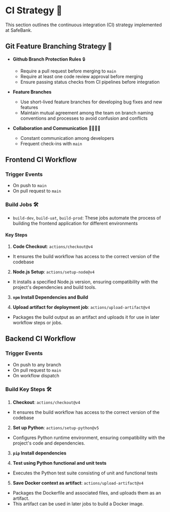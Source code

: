 # CI Strategy 🚀

This section outlines the continuous integration (CI) strategy implemented at SafeBank.

## Git Feature Branching Strategy 🌳

- **Github Branch Protection Rules** 🔒

  - Require a pull request before merging to `main`
  - Require at least one code review approval before merging
  - Ensure passing status checks from CI pipelines before integration

- **Feature Branches**

  - Use short-lived feature branches for developing bug fixes and new features
  - Maintain mutual agreement among the team on branch naming conventions and processes to avoid confusion and conflicts

- **Collaboration and Communication** 🧑‍💻👩‍💻
  - Constant communication among developers
  - Frequent check-ins with `main`

## Frontend CI Workflow

### Trigger Events

- On push to `main`
- On pull request to `main`

### Build Jobs 🛠️

- `build-dev`, `build-uat`, `build-prod`: These jobs automate the process of building the frontend application for different environments

#### Key Steps

1. **Code Checkout**: `actions/checkout@v4`

- It ensures the build workflow has access to the correct version of the codebase

2. **Node.js Setup**: `actions/setup-node@v4`

- It installs a specified Node.js version, ensuring compatibility with the project's dependencies and build tools.

3. **`npm` Install Dependencies and Build**

4. **Upload artifact for deployment job**: `actions/upload-artifact@v4`

- Packages the build output as an artifact and uploads it for use in later workflow steps or jobs.

## Backend CI Workflow

### Trigger Events

- On push to any branch
- On pull request to `main`
- On workflow dispatch

### Build Key Steps 🛠️

1. **Checkout**: `actions/checkout@v4`

- It ensures the build workflow has access to the correct version of the codebase

2. **Set up Python**: `actions/setup-python@v5`

- Configures Python runtime environment, ensuring compatibility with the project's code and dependencies.

3. **`pip` Install dependencies**

4. **Test using Python functional and unit tests**

- Executes the Python test suite consisting of unit and functional tests

5. **Save Docker context as artifact**: `actions/upload-artifact@v4`

- Packages the Dockerfile and associated files, and uploads them as an artifact.
- This artifact can be used in later jobs to build a Docker image.
